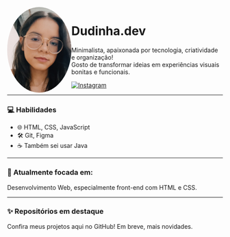 <img align="left" src="profile.jpg" width="150" style="border-radius: 50%;" />

# Dudinha.dev

Minimalista, apaixonada por tecnologia, criatividade e organização!  
Gosto de transformar ideias em experiências visuais bonitas e funcionais.

[![Instagram](https://img.shields.io/badge/@eduarda.am0rim-E4405F?style=for-the-badge&logo=instagram&logoColor=white)](https://instagram.com/eduarda.am0rim)

---

### 💻 Habilidades

- 🌐 HTML, CSS, JavaScript  
- 🛠️ Git, Figma  
- ☕ Também sei usar Java

---

### 🎯 Atualmente focada em:
Desenvolvimento Web, especialmente front-end com HTML e CSS.

---

### ✨ Repositórios em destaque
Confira meus projetos aqui no GitHub! Em breve, mais novidades.
